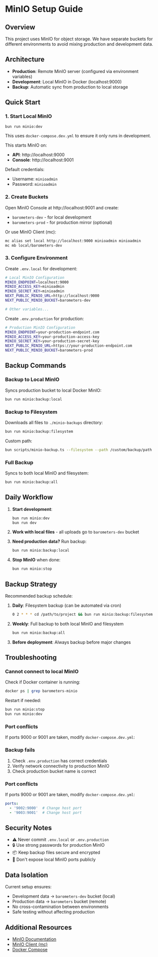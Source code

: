 # MinIO Setup Guide

## Overview

This project uses MinIO for object storage. We have separate buckets for different environments to avoid mixing production and development data.

## Architecture

- **Production**: Remote MinIO server (configured via environment variables)
- **Development**: Local MinIO in Docker (localhost:9000)
- **Backup**: Automatic sync from production to local storage

## Quick Start

### 1. Start Local MinIO

```bash
bun run minio:dev
```

This uses `docker-compose.dev.yml` to ensure it only runs in development.

This starts MinIO on:
- **API**: http://localhost:9000
- **Console**: http://localhost:9001

Default credentials:
- Username: `minioadmin`
- Password: `minioadmin`

### 2. Create Buckets

Open MinIO Console at http://localhost:9001 and create:
- `barometers-dev` - for local development
- `barometers-prod` - for production mirror (optional)

Or use MinIO Client (mc):
```bash
mc alias set local http://localhost:9000 minioadmin minioadmin
mc mb local/barometers-dev
```

### 3. Configure Environment

Create `.env.local` for development:

```bash
# Local MinIO Configuration
MINIO_ENDPOINT=localhost:9000
MINIO_ACCESS_KEY=minioadmin
MINIO_SECRET_KEY=minioadmin
NEXT_PUBLIC_MINIO_URL=http://localhost:9000
NEXT_PUBLIC_MINIO_BUCKET=barometers-dev

# Other variables...
```

Create `.env.production` for production:

```bash
# Production MinIO Configuration
MINIO_ENDPOINT=your-production-endpoint.com
MINIO_ACCESS_KEY=your-production-access-key
MINIO_SECRET_KEY=your-production-secret-key
NEXT_PUBLIC_MINIO_URL=https://your-production-endpoint.com
NEXT_PUBLIC_MINIO_BUCKET=barometers-prod
```

## Backup Commands

### Backup to Local MinIO

Syncs production bucket to local Docker MinIO:

```bash
bun run minio:backup:local
```

### Backup to Filesystem

Downloads all files to `./minio-backups` directory:

```bash
bun run minio:backup:filesystem
```

Custom path:

```bash
bun scripts/minio-backup.ts --filesystem --path /custom/backup/path
```

### Full Backup

Syncs to both local MinIO and filesystem:

```bash
bun run minio:backup:all
```

## Daily Workflow

1. **Start development**:
   ```bash
   bun run minio:dev
   bun run dev
   ```

2. **Work with local files** - all uploads go to `barometers-dev` bucket

3. **Need production data?** Run backup:
   ```bash
   bun run minio:backup:local
   ```

4. **Stop MinIO** when done:
   ```bash
   bun run minio:stop
   ```

## Backup Strategy

Recommended backup schedule:

1. **Daily**: Filesystem backup (can be automated via cron)
   ```bash
   0 2 * * * cd /path/to/project && bun run minio:backup:filesystem
   ```

2. **Weekly**: Full backup to both local MinIO and filesystem
   ```bash
   bun run minio:backup:all
   ```

3. **Before deployment**: Always backup before major changes

## Troubleshooting

### Cannot connect to local MinIO

Check if Docker container is running:
```bash
docker ps | grep barometers-minio
```

Restart if needed:
```bash
bun run minio:stop
bun run minio:dev
```

### Port conflicts

If ports 9000 or 9001 are taken, modify `docker-compose.dev.yml`:

### Backup fails

1. Check `.env.production` has correct credentials
2. Verify network connectivity to production MinIO
3. Check production bucket name is correct

### Port conflicts

If ports 9000 or 9001 are taken, modify `docker-compose.dev.yml`:

```yaml
ports:
  - '9002:9000'  # Change host port
  - '9003:9001'  # Change host port
```

## Security Notes

- ⚠️ Never commit `.env.local` or `.env.production`
- 🔒 Use strong passwords for production MinIO
- 📦 Keep backup files secure and encrypted
- 🚫 Don't expose local MinIO ports publicly

## Data Isolation

Current setup ensures:
- Development data → `barometers-dev` bucket (local)
- Production data → `barometers` bucket (remote)
- No cross-contamination between environments
- Safe testing without affecting production

## Additional Resources

- [MinIO Documentation](https://min.io/docs/minio/linux/index.html)
- [MinIO Client (mc)](https://min.io/docs/minio/linux/reference/minio-mc.html)
- [Docker Compose](https://docs.docker.com/compose/)
